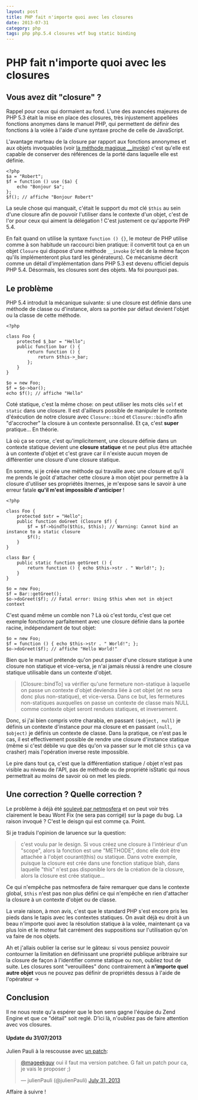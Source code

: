 ```yaml
---
layout: post
title: PHP fait n'importe quoi avec les closures
date: 2013-07-31
category: php
tags: php php.5.4 closures wtf bug static binding
---
```

# PHP fait n'importe quoi avec les closures

## Vous avez dit "closure" ?

Rappel pour ceux qui dormaient au fond. L'une des avancées majeures de PHP 5.3 était la mise en place des closures, très injustement appellées fonctions anonymes dans le manuel PHP, qui permettent de définir des fonctions à la volée à l'aide d'une syntaxe proche de celle de JavaScript.

L'avantage marteau de la closure par rapport aux fonctions annonymes et aux objets invoquables (voir [la méthode magique __invoke](http://www.php.net/manual/en/language.oop5.magic.php#object.invoke)) c'est qu'elle est capable de conserver des références de la porté dans laquelle elle est définie.

    <?php
    $a = "Robert";
    $f = function () use ($a) {
        echo "Bonjour $a";
    };
    $f(); // affiche "Bonjour Robert"

La seule chose qui manquait, c'était le support du mot clé `$this` au sein d'une closure afin de pouvoir l'utiliser dans le contexte d'un objet, c'est de l'or pour ceux qui aiment la délégation ! C'est justement ce qu'apporte PHP 5.4.

En fait quand on utilise la syntaxe `function () {}`, le moteur de PHP utilise comme à son habitude un raccourci bien pratique: il convertit tout ça en un objet `Closure` qui dispose d'une méthode `__invoke` (c'est de la même façon qu'ils implémenteront plus tard les générateurs). Ce mécanisme décrit comme un détail d'implémentation dans PHP 5.3 est devenu officiel depuis PHP 5.4. Désormais, les closures sont des objets. Ma foi pourquoi pas.

## Le problème

PHP 5.4 introduit la mécanique suivante: si une closure est définie dans une méthode de classe ou d'instance, alors sa portée par défaut devient l'objet ou la classe de cette méthode.

    <?php

    class Foo {
        protected $_bar = "Hello";
        public function bar () {
            return function () {
                return $this->_bar;
            };
        }
    }

    $o = new Foo;
    $f = $o->bar();
    echo $f(); // affiche "Hello"

Coté statique, c'est la même chose: on peut utiliser les mots clés `self` et `static` dans une closure. Il est d'ailleurs possible de manipuler le contexte d'éxécution de notre closure avec `Closure::bind` et `Closure::bindTo` afin "d'accrocher" la closure à un contexte personnalisé. Et ça, c'est __super__ pratique... En théorie.

Là où ça se corse, c'est qu'implicitement, une closure définie dans un contexte statique devient une __closure statique__ et ne peut plus être attachée à un contexte d'objet et c'est grave car il n'existe aucun moyen de différentier une closure d'une closure statique.

En somme, si je créée une méthode qui travaille avec une closure et qu'il me prends le goût d'attacher cette closure à mon objet pour permettre à la closure d'utiliser ses propriétés itnernes, je m'expose sans le savoir à une erreur fatale __qu'il m'est impossible d'anticiper__ !

    <?php

    class Foo {
        protected $str = "Hello";
        public function doGreet (Closure $f) {
            $f = $f->bindTo($this, $this); // Warning: Cannot bind an instance to a static closure
            $f();
        }
    }

    class Bar {
        public static function getGreet () {
            return function () { echo $this->str . " World!"; };
        }
    }

    $o = new Foo;
    $f = Bar::getGreet();
    $o->doGreet($f); // Fatal error: Using $this when not in object context

C'est quand même un comble non ? Là où c'est tordu, c'est que cet exemple fonctionne parfaitement avec une closure définie dans la portée racine, indépendament de tout objet:

    $o = new Foo;
    $f = function () { echo $this->str . " World!"; };
    $o->doGreet($f); // affiche "Hello World!"

Bien que le manuel prétende qu'on peut passer d'une closure statique à une closure non statique et vice-versa, je n'ai jamais réussi à rendre une closure statique utilisable dans un contexte d'objet.

> [Closure::bindTo] va vérifier qu'une fermeture non-statique à laquelle on passe un contexte d'objet deviendra liée à cet objet (et ne sera donc plus non-statique), et vice-versa. Dans ce but, les fermetures non-statiques auxquelles on passe un contexte de classe mais NULL comme contexte objet seront rendues statiques, et inversement.

Donc, si j'ai bien compris votre charabia, en passant `($object, null)` je définis un contexte d'instance pour ma closure et en passant `(null, $object)` je définis un contexte de classe. Dans la pratique, ce n'est pas le cas, il est effectivement possible de rendre une closure d'instance statique (même si c'est débile vu que dès qu'on va passer sur le mot clé `$this` ça va crasher) mais l'opération inverse reste impossible.

Le pire dans tout ça, c'est que la différentiation statique / objet n'est pas visible au niveau de l'API, pas de méthode ou de propriété isStatic qui nous permettrait au moins de savoir où on met les pieds.

## Une correction ? Quelle correction ?

Le problème à déjà été [soulevé par netmosfera](https://bugs.php.net/bug.php?id=64761) et on peut voir très clairement le beau Wont Fix (ne sera pas corrigé) sur la page du bug. La raison invoqué ? C'est le deisgn qui est comme ça. Point.

Si je traduis l'opinion de laruence sur la question:

> c'est voulu par le design. Si vous créez une closure à l'intérieur d'un "scope", alors la fonction est une "METHODE", donc elle doit être attachée à l'objet courant(this) ou statique. Dans votre exemple, puisque la closure est crée dans une fonction statique blah, dans laquelle "this" n'est pas disponible lors de la création de la closure, alors la closure est crée statique...

Ce qui n'empêche pas netmosfera de faire remarquer que dans le contexte global, `$this` n'est pas non plus défini ce qui n'empêche en rien d'attacher la closure à un contexte d'objet ou de classe.

La vraie raison, à mon avis, c'est que le standard PHP s'est encore pris les pieds dans le tapis avec les contextes statiques. On avait déjà eu droit à un beau n'importe quoi avec la résolution statique à la volée, maintenant ça va plus loin et le moteur fait carrément des suppositions sur l'utilisation qu'on va faire de nos objets.

Ah et j'allais oublier la cerise sur le gâteau: si vous pensiez pouvoir contourner la limitation en définissant une propriété publique aribtraire sur la closure de façon à l'identifier comme statique ou non, oubliez tout de suite. Les closures sont "verouillées" donc contrairement à __n'importe quel autre objet__ vous ne pouvez pas définir de propriétés dessus à l'aide de l'opérateur ->

## Conclusion

Il ne nous reste qu'a espérer que le bon sens gagne l'équipe du Zend Engine et que ce "détail" soit reglé. D'ici là, n'oubliez pas de faire attention avec vos closures.

#### Update du 31/07/2013

Julien Pauli à la rescousse avec [un patch](http://pastebin.com/QSEWQb8U):

<blockquote class="twitter-tweet"><p><a href="https://twitter.com/mageekguy">@mageekguy</a> oui il faut ma version patchee. G fait un patch pour ca, je vais le proposer ;)</p>&mdash; julienPauli (@julienPauli) <a href="https://twitter.com/julienPauli/statuses/362529854761091073">July 31, 2013</a></blockquote>
<script async src="//platform.twitter.com/widgets.js" charset="utf-8"></script>

Affaire à suivre !